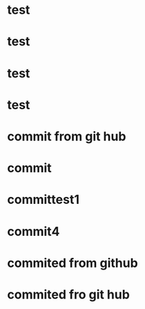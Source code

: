 # test
# test
# test
# test
# commit from git hub
# commit
# committest1
# commit4
# commited from github
# commited fro git hub
